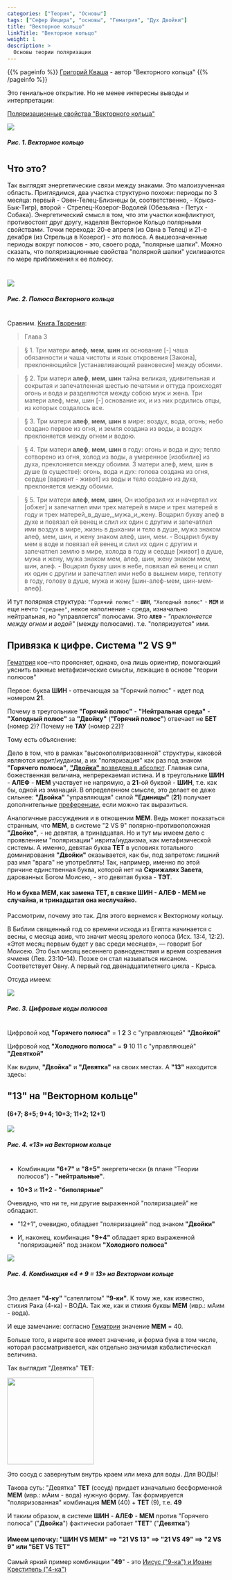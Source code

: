 ```yaml
---
categories: ["Теория", "Основы"]
tags: ["Сефер Йецира", "основы", "Гематрия", "Дух Двойки"]
title: "Векторное кольцо"
linkTitle: "Векторное кольцо"
weight: 1
description: >
  Основы теории поляризации
---
```

<!-- Yandex.Metrika counter -->
<script type="text/javascript" >
   (function(m,e,t,r,i,k,a){m[i]=m[i]||function(){(m[i].a=m[i].a||[]).push(arguments)};
   m[i].l=1*new Date();k=e.createElement(t),a=e.getElementsByTagName(t)[0],k.async=1,k.src=r,a.parentNode.insertBefore(k,a)})
   (window, document, "script", "https://mc.yandex.ru/metrika/tag.js", "ym");

   ym(87588277, "init", {
        clickmap:true,
        trackLinks:true,
        accurateTrackBounce:true
   });
</script>
<noscript><div><img src="https://mc.yandex.ru/watch/87588277" style="position:absolute; left:-9999px;" alt="" /></div></noscript>
<!-- /Yandex.Metrika counter -->

{{% pageinfo %}}
[Григорий Кваша](http://cyclowiki.org/wiki/%D0%93%D1%80%D0%B8%D0%B3%D0%BE%D1%80%D0%B8%D0%B9_%D0%A1%D0%B5%D0%BC%D1%91%D0%BD%D0%BE%D0%B2%D0%B8%D1%87_%D0%9A%D0%B2%D0%B0%D1%88%D0%B0) - автор "Векторного кольца"
{{% /pageinfo %}}

Это гениальное открытие. Но не менее интересны выводы и интерпретации:

<a target="_blank" href="http://samlib.ru/m/miheew_w_g/poljarizacionnyesw-wawektornogokolxca.shtml">Поляризационные свойства "Векторного кольца"</a>

<style>
   .scale {
    transition: 0.5s; /* Время эффекта */
   }
   .scale:hover {
    transform: scale(1.1); /* Увеличиваем масштаб и сдвигаем вправо*/
     }

</style>

<div>
  <a href="/ris1-vectorn-kolco.png" data-fancybox="gallery" data-caption="Рис. 1. Векторное кольцо"><img class="scale" src="/ris1-vectorn-kolco.png" /></a>
  <h5>Рис. 1. Векторное кольцо</h5>
</div>

#

## Что это?

 Так выглядят энергетические связи между знаками. Это малоизученная область. Приглядимся, два участка структурно похожи: периоды по 3 месяца: первый - Овен-Телец-Близнецы (и, соответственно, - Крыса-Бык-Тигр), второй - Стрелец-Козерог-Водолей (Обезьяна - Петух - Собака). Энергетический смысл в том, что эти участки конфликтуют, противостоят друг другу, наделяя Векторное Кольцо полярными свойствами. Точки перехода: 20-е апреля (из Овна в Телец) и 21-е декабря (из Стрельца в Козерог) - это полюса. А вышеозначенные периоды вокруг полюсов - это, своего рода, "полярные шапки". Можно сказать, что поляризационные свойства "полярной шапки" усиливаются по мере приближения к ее полюсу.

#


  <a href="/poljarizacionnyesw-wawektornogokolxca-2.png" data-fancybox="gallery" data-caption="Рис. 2. Полюса Векторного кольца"><img class="scale" src="/poljarizacionnyesw-wawektornogokolxca-2.png" /></a>
  <h5>Рис. 2. Полюса Векторного кольца</h5>


#

 Сравним. [Книга Творения](/docs/literature/sefer_yetzirah-burmistrov/):

 > Глава 3

 >§ 1. Три матери **алеф**, **мем**, **шин** их основание [-] чаша обязанности и чаша чистоты и язык откровения [Закона], преклоняющийся [устанавливающий равновесие] между обоими.

 >§ 2. Три матери **алеф**, **мем**, **шин** тайна великая, удивительная и сокрытая и запечатленная шестью печатями и оттуда происходят огонь и вода и разделяются между собою муж и жена. Три матери алеф, мем, шин [-] основание их, и из них родились отцы, из которых создалось все.

 >§ 3. Три матери **алеф**, **мем**, **шин** в мире: воздух, вода, огонь; небо создано первое из огня, и земля создана из воды, а воздух преклоняется между огнем и водою.

 >§ 4. Три матери **алеф**, **мем**, **шин** в году: огонь и вода и дух; тепло сотворено из огня, холод из воды, а умеренное [изобилие] из духа, преклоняется между обоими. 3 матери алеф, мем, шин в душе (в существе): огонь, вода и дух: голова создана из огня, сердце [вариант - живот] из воды и тело создано из духа, преклоняется между обоими.

 >§ 5. Три матери **алеф**, **мем**, **шин**, Он изобразил их и начертал их [обжег] и запечатлел ими трех матерей в мире и трех матерей в году и трех матерей_в_душе,_мужа_и_жену. Воцарил букву алеф в духе и повязал ей венец и слил их один с другим и запечатлел ими воздух в мире, жизнь в дыхании и тело в душе, мужа знаком алеф, мем, шин, и жену знаком алеф, шин, мем. - Воцарил букву мем в воде и повязал ей венец и слил их один с другим и запечатлел землю в мире, холода в году и сердце [живот] в душе, мужа и жену, мужа знаком мем, алеф, шин, жену знаком мем, шин, алеф. - Воцарил букву шин в небе, повязал ей венец и слил их один с другим и запечатлел ими небо в вышнем мире, теплоту в году, голову в душе, мужа и жену [шин-алеф-мем, шин-мем-алеф].

И тут полярная структура: `"Горячий полюс"` - **`ШИН`**, `"Холодный полюс"` - **`МЕМ`** и еще нечто ``"среднее"``, некое наполнение - среда, изначально нейтральная, но "управляется" полюсами. Это **`АЛЕФ`** - _"преклоняется между огнем и водой"_ (между полюсами). т.е. "поляризуется" ими.

<p id="dvadcatodin"></p>

## Привязка к цифре. Система "2 VS 9"

[Гематрия](/docs/vektornoje-kolco/gematriya/) кое-что проясняет, однако, она лишь ориентир, помогающий уяснить важные метафизические смыслы, лежащие в основе "теории полюсов"

Первое: буква **ШИН** - отвечающая за "Горячий полюс" - идет под номером **21**.

Почему в треугольнике **"Горячий полюс"** - **"Нейтральная среда"** - **"Холодный полюс"** за **"Двойку"** (**"Горячий полюс"**) отвечает не **БЕТ** (номер 2)? Почему не **ТАУ** (номер 22)?

Тому есть объяснение:

Дело в том, что в рамках "высокополяризованной" структуры, каковой являются иврит/иудаизм, а их "поляризация" как раз под знаком **"Горячего полюса"**, [**"Двойка"** возведена в абсолют](/docs/examples/bozhestvennij-alfavit/). Главная сила, божественная величина, непререкаемая истина. И в треугольнике **ШИН** - **АЛЕФ** - **МЕМ** участвует не напрямую, а **21**-ой буквой - **ШИН**, т.е. как бы, одной из эманаций. В определенном смысле, это делает ее даже сильнее: **"Двойка"** "управляющая" силой **"Единицы"** (**21**) получает дополнительные [преференции](/docs/examples/pojasnenija/), если можно так выразиться.

Аналогичные рассуждения и в отношении **МЕМ**. Ведь может показаться странным, что **МЕМ**, в системе "2 VS 9" полярно-противоположная **"Двойке"**,  - не девятая, а тринадцатая. Но и тут мы имеем дело с проявлением "поляризации" иврита/иудаизма, как метафизической системы. А именно, девятая буква **ТЕТ** в условиях тотального доминирования **"Двойки"** оказывается, как бы, под запретом: лишний раз имя "врага" не употреблять! Так, например, именно по этой причине единственная буква, которой нет на **Скрижалях Завета**, дарованных Богом Моисею, - это девятая буква - **ТЭТ**.

#### Но и буква **МЕМ**, как замена **ТЕТ**, в связке **ШИН** - **АЛЕФ** - **МЕМ** не случайна, и **тринадцатая** она неслучайно.

Рассмотрим, почему это так. Для этого вернемся к Векторному кольцу.

В Библии священный год со времени исхода из Египта начинается с весны, с месяца авив, что значит месяц зрелого колоса (Исх. 13:4, 12:2). «Этот месяц первым будет у вас среди месяцев», — говорит Бог Моисею. Это был месяц весеннего равноденствия и время созревания ячменя (Лев. 23:10–14). Позже он стал называться нисаном. Соответствует Овну. А первый год двенадцатилетнего цикла - Крыса.

Отсуда имеем:


<div>
<a href="/ris3.jpg" data-fancybox="gallery" data-caption="Рис. 3. Цифровые коды полюсов"><img class="scale" src="/ris3.jpg" /></a>
<h5 text-align:>Рис. 3. Цифровые коды полюсов</h5>
</div>

#

Цифровой код **"Горячего полюса"** = 1 **2** 3 с "управляющей" **"Двойкой"**

Цифровой код **"Холодного полюса"** = **9** 10 11 с "управляющей" **"Девяткой"**

Как видим, **"Двойка"** и **"Девятка"** на своих местах. А **"13"** находится здесь:

## "13" на "Векторном кольце"
#### (6+7; 8+5; 9+4; 10+3; 11+2; 12+1)

<div>
<a href="/poljarizacionnyesw-wawektornogokolxca-8.png" data-fancybox="gallery" data-caption="Рис. 4. «13» на Векторном кольце"><img class="scale" src="/poljarizacionnyesw-wawektornogokolxca-8.png" /></a>
<h5 text-align:>Рис. 4. «13» на Векторном кольце</h5>
</div>

#

- Комбинации **"6+7"** и **"8+5"** энергетически (в плане "Теории полюсов") - **"нейтральные"**.

- **10+3** и **11+2** - **"биполярные"**

Очевидно, что ни те, ни другие выраженной "поляризацией" не обладают.

- "12+1", очевидно, обладает "поляризацией" под знаком **"Двойки"**

- И, наконец, комбинация **"9+4"** обладает ярко выраженной "поляризацией" под знаком **"Холодного полюса"**

<div>
<a href="/poljarizacionnyesw-wawektornogokolxca-10.png" data-fancybox="gallery" data-caption="Рис. 4. Комбинация «4 + 9 = 13» на Векторном кольце"><img class="scale" src="/poljarizacionnyesw-wawektornogokolxca-10.png" /></a>
<h5 text-align:>Рис. 4. Комбинация «4 + 9 = 13» на Векторном кольце</h5>
</div>

#

Это делает **"4-ку"** "сателлитом" **"9-ки"**. К тому же, как известно, стихия Рака (4-ка) - ВОДА. Так же, как и стихия буквы **МЕМ** (ивр.: мАим - вода).

И еще замечание: согласно [Гематрии](/docs/vektornoje-kolco/gematriya/) значение **МЕМ** = 40.

Больше того, в иврите все имеет значение, и форма букв в том числе, которая рассматривается, как отдельно значимая кабалистическая величина.

Так выглядит "Девятка" **ТЕТ**:

<style>
#img {width: 200px}
</style>
<img src="/TET.jpg" id="img">

Это сосуд с завернутым внутрь краем или меха для воды. Для ВОДЫ!

Такова суть: "Девятка" **ТЕТ** (сосуд) придает изначально бесформенной **МЕМ** (ивр.: мАим - вода) нужную форму. Так формируется "поляризованная" комбинация **МЕМ** (40) + **ТЕТ** (9), т.е. **49**

И таким образом, в системе **ШИН** - **АЛЕФ** - **МЕМ** против "Горячего полюса" ("**Двойка**") фактически работает "**ТЕТ**" ("**Девятка**")

#### Имеем цепочку: "**ШИН** VS **МЕМ**" ==> "**21** VS **13**" ==> "**21** VS **49**" ==> "**2** VS **9**" или "**БЕТ** VS **ТЕТ**"

Самый яркий пример комбинации "**49**" - это [Иисус ("9-ка") и Иоанн Креститель ("4-ка")](/docs/examples/primery/49/)
